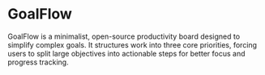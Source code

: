 # GoalFlow
GoalFlow is a minimalist, open-source productivity board designed to simplify complex goals. It structures work into three core priorities, forcing users to split large objectives into actionable steps for better focus and progress tracking.
